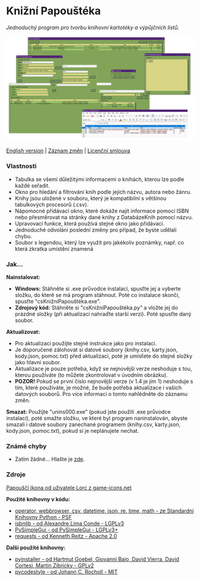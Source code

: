 # Knižní Papouštéka

*Jednoduchý program pro tvorbu knihovní kartotéky a výpůjčních listů.*

![Obrázek programu](APPcs.png)

[English version](https://github.com/FTEdianiaK/library-parrotex/blob/main/README.md) | [Záznam změn](https://github.com/FTEdianiaK/library-parrotex/blob/main/CHANGELOGcs.md) | [Licenční smlouva](https://github.com/FTEdianiaK/library-parrotex/blob/main/LICENSE)

### Vlastnosti
- Tabulka se všemi důležitými informacemi o knihách, kterou lze podle každé seřadit.
- Okno pro hledání a filtrování knih podle jejich názvu, autora nebo žánru.
- Knihy jsou uložené v souboru, který je kompatibilní s většinou tabulkových procesorů (.csv).
- Nápomocné přidávací okno, které dokáže najít informace pomocí ISBN nebo přesměrovat na stránky dané knihy z DatabázeKnih pomocí názvu.
- Upravovací funkce, která používá stejné okno jako přidávací.
- Jednoduché odvolání poslední změny pro případ, že byste udělali chybu.
- Soubor s legendou, který lze využít pro jakékoliv poznámky, např. co která zkratka umístění znamená

### Jak...
**Nainstalovat:**
- **Windows:** Stáhněte si .exe průvodce instalací, spusťte jej a vyberte složku, do které se má program stáhnout. Poté co instalace skončí, spusťte "csKnižníPapouštéka.exe".
- **Zdrojový kód:** Stáhněte si "csKnižníPapouštéka.py" a vložte jej do prázdné složky (při aktualizaci nahraďte starší verzi). Poté spusťte daný soubor.

**Aktualizovat:**
- Pro aktualizaci použijte stejné instrukce jako pro instalaci.
- Je doporučené zálohovat si datové soubory (knihy.csv, karty.json, kody.json, pomoc.txt) před aktualizací, poté je umísťete do stejné složky jako hlavní soubor.
- Aktualizace je pouze potřeba, když se nejnovější verze neshoduje s tou, kterou používáte (to můžete zkontrolovat v úvodním obrázku).
- **POZOR!** Pokud se první číslo nejnovější verze (v 1.4 je jím 1) neshoduje s tím, které používáte, je možné, že bude potřeba aktualizace i vašich datových souborů. Pro více informací o tomto nahlédněte do záznamu změn.

**Smazat:** Použijte "unins000.exe" (pokud jste použili .exe průvodce instalací), poté smažte složku, ve které byl program naninstalován, abyste smazali i datové soubory zanechané programem (knihy.csv, karty.json, kody.json, pomoc.txt), pokud si je neplánujete nechat.

### Známé chyby
- Zatím žádné... Hlašte je [zde](https://github.com/FTEdianiaK/library-parrotex/issues).

### Zdroje
[Papouščí ikona od uživatele Lorc z game-icons.net](https://game-icons.net/1x1/lorc/parrot-head.html)

**Použité knihovny v kódu:**
- [operator, webbrowser, csv, datetime, json, re, time, math - ze Standardní Knihovny Python - PSF](https://docs.python.org/3/library/index.html)
- [isbnlib - od Alexandre Lima Conde - LGPLv3](https://pypi.org/project/isbnlib/)
- [PySimpleGui - od PySimpleGui - LGPLv3+](https://pypi.org/project/PySimpleGUI/)
- [requests - od Kenneth Reitz - Apache 2.0](https://pypi.org/project/requests/)

**Další použité knihovny:**
- [pyinstaller - od Hartmut Goebel, Giovanni Bajo, David Vierra, David Cortesi, Martin Zibricky - GPLv2](https://pypi.org/project/pyinstaller/)
- [pycodestyle - od Johann C. Rocholl - MIT](https://pypi.org/project/pycodestyle/)

